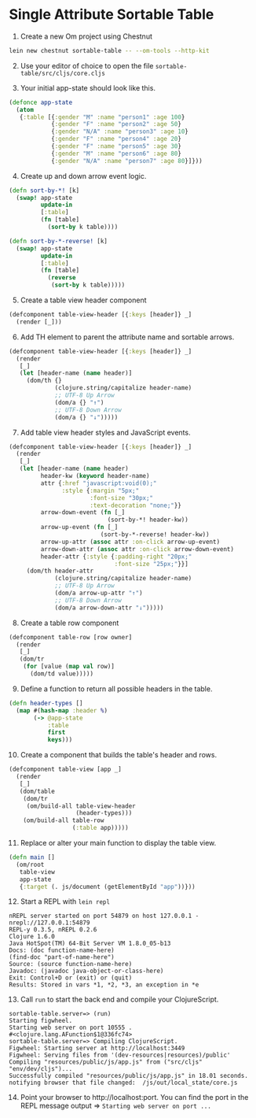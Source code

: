 # Single Attribute Sortable Table

1) Create a new Om project using Chestnut

```bash
lein new chestnut sortable-table -- --om-tools --http-kit
```

2) Use your editor of choice to open the file `sortable-table/src/cljs/core.cljs`


3) Your initial app-state should look like this.

```clojure
(defonce app-state 
  (atom
   {:table [{:gender "M" :name "person1" :age 100}
            {:gender "F" :name "person2" :age 50}
            {:gender "N/A" :name "person3" :age 10}
            {:gender "F" :name "person4" :age 20}
            {:gender "F" :name "person5" :age 30}
            {:gender "M" :name "person6" :age 80}
            {:gender "N/A" :name "person7" :age 80}]}))
```

4) Create up and down arrow event logic.

```clojure
(defn sort-by-*! [k]
  (swap! app-state
         update-in
         [:table]
         (fn [table]
           (sort-by k table))))

(defn sort-by-*-reverse! [k]
  (swap! app-state
         update-in
         [:table]
         (fn [table]
           (reverse
            (sort-by k table)))))
```
5) Create a table view header component

```clojure
(defcomponent table-view-header [{:keys [header]} _]
  (render [_]))
```

6) Add TH element to parent the attribute name and sortable arrows.

```clojure
(defcomponent table-view-header [{:keys [header]} _]
  (render
   [_]
   (let [header-name (name header)]
     (dom/th {}
             (clojure.string/capitalize header-name)
             ;; UTF-8 Up Arrow
             (dom/a {} "↑")
             ;; UTF-8 Down Arrow
             (dom/a {} "↓")))))

```

7) Add table view header styles and JavaScript events.

```clojure
(defcomponent table-view-header [{:keys [header]} _]
  (render
   [_]
   (let [header-name (name header)
         header-kw (keyword header-name)
         attr {:href "javascript:void(0);"
               :style {:margin "5px;"
                       :font-size "30px;"
                       :text-decoration "none;"}}
         arrow-down-event (fn [_]
                            (sort-by-*! header-kw))
         arrow-up-event (fn [_]
                          (sort-by-*-reverse! header-kw))
         arrow-up-attr (assoc attr :on-click arrow-up-event)
         arrow-down-attr (assoc attr :on-click arrow-down-event)
         header-attr {:style {:padding-right "20px;"
                              :font-size "25px;"}}]
     (dom/th header-attr
             (clojure.string/capitalize header-name)
             ;; UTF-8 Up Arrow
             (dom/a arrow-up-attr "↑")
             ;; UTF-8 Down Arrow
             (dom/a arrow-down-attr "↓")))))
```

8) Create a table row component

```clojure
(defcomponent table-row [row owner]
  (render 
   [_]
   (dom/tr
    (for [value (map val row)]
      (dom/td value)))))
```

9) Define a function to return all possible headers in the table.

```clojure
(defn header-types []
  (map #(hash-map :header %)
       (-> @app-state
           :table
           first
           keys)))

```

10) Create a component that builds the table's header and rows.

```clojure
(defcomponent table-view [app _]
  (render
   [_]   
   (dom/table
    (dom/tr
     (om/build-all table-view-header
                   (header-types)))
    (om/build-all table-row
                  (:table app)))))
```

11) Replace or alter your main function to display the table view.

```clojure
(defn main []
  (om/root
   table-view
   app-state
   {:target (. js/document (getElementById "app"))}))
```
12) Start a REPL with `lein repl`

```
nREPL server started on port 54879 on host 127.0.0.1 - nrepl://127.0.0.1:54879
REPL-y 0.3.5, nREPL 0.2.6
Clojure 1.6.0
Java HotSpot(TM) 64-Bit Server VM 1.8.0_05-b13
Docs: (doc function-name-here)
(find-doc "part-of-name-here")
Source: (source function-name-here)
Javadoc: (javadoc java-object-or-class-here)
Exit: Control+D or (exit) or (quit)
Results: Stored in vars *1, *2, *3, an exception in *e
```

13) Call `run` to start the back end and compile your ClojureScript.

```
sortable-table.server=> (run)
Starting figwheel.
Starting web server on port 10555 .
#<clojure.lang.AFunction$1@336fc74>
sortable-table.server=> Compiling ClojureScript.
Figwheel: Starting server at http://localhost:3449
Figwheel: Serving files from '(dev-resources|resources)/public'
Compiling "resources/public/js/app.js" from ("src/cljs" "env/dev/cljs")...
Successfully compiled "resources/public/js/app.js" in 18.01 seconds.
notifying browser that file changed:  /js/out/local_state/core.js
```

14) Point your browser to http://localhost:port. You can find the port in the REPL message output =>  `Starting web server on port ...`

